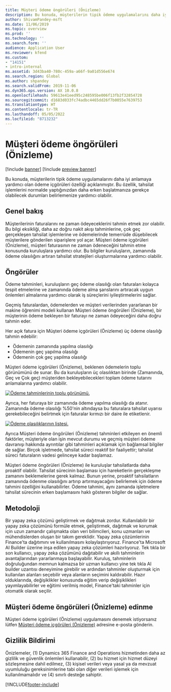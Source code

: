```yaml
---
title: Müşteri ödeme öngörüleri (Önizleme)
description: Bu konuda, müşterilerin tipik ödeme uygulamalarını daha iyi anlamaya yardımcı olan ödeme içgörüleri özelliği açıklanmıştır. Bu özellik, tahsilat işlemlerini normalde yaptığınızdan daha erken başlatmanıza gerekçe olabilecek durumları belirlemenize yardımcı olabilir.
author: ShivamPandey-msft
ms.date: 11/06/2019
ms.topic: overview
ms.prod: ''
ms.technology: ''
ms.search.form: ''
audience: Application User
ms.reviewer: kfend
ms.custom:
- "14151"
- intro-internal
ms.assetid: 3d43ba40-780c-459a-a66f-9a01d556e674
ms.search.region: Global
ms.author: shpandey
ms.search.validFrom: 2019-11-06
ms.dyn365.ops.version: AX 10.0.8
ms.openlocfilehash: 59613e41eed95c248595be006f13fb2f32854728
ms.sourcegitcommit: d1683d033fc74adbc4465dd26f7b0055e7639753
ms.translationtype: HT
ms.contentlocale: tr-TR
ms.lasthandoff: 05/05/2022
ms.locfileid: "8713232"
---
```

# <a name="customer-payment-insights-preview"></a>Müşteri ödeme öngörüleri (Önizleme)

[!include [banner](../includes/banner.md)]
[!include [preview banner](../includes/preview-banner.md)]

Bu konuda, müşterilerin tipik ödeme uygulamalarını daha iyi anlamaya yardımcı olan ödeme içgörüleri özelliği açıklanmıştır. Bu özellik, tahsilat işlemlerini normalde yaptığınızdan daha erken başlatmanıza gerekçe olabilecek durumları belirlemenize yardımcı olabilir. 

## <a name="overview"></a>Genel bakış

Müşterilerinin faturalarını ne zaman ödeyeceklerini tahmin etmek zor olabilir. Bu bilgi eksikliği, daha az doğru nakit akışı tahminlerine, çok geç gerçekleşen tahsilat işlemlerine ve ödemelerinde temerrüde düşebilecek müşterilere gönderilen siparişlere yol açar. Müşteri ödeme içgörüleri (Önizleme), müşteri faturasının ne zaman ödeneceğini tahmin etme konusunda kuruluşlara yardımcı olur. Bu bilgiler kuruluşların, zamanında ödeme olasılığını artıran tahsilat stratejileri oluşturmalarına yardımcı olabilir. 

## <a name="predictions"></a>Öngörüler

Ödeme tahminleri, kuruluşların geç ödeme olasılığı olan faturaları kolayca tespit etmelerine ve zamanında ödeme alma şanslarını artıracak uygun önlemleri almalarına yardımcı olarak iş süreçlerini iyileştirmelerini sağlar.

Geçmiş faturalardan, ödemelerden ve müşteri verilerinden yararlanan bir makine öğrenimi modeli kullanan Müşteri ödeme öngörüleri (Önizleme), bir müşterinin ödeme bekleyen bir faturayı ne zaman ödeyeceğini daha doğru tahmin eder.

Her açık fatura için Müşteri ödeme içgörüleri (Önizleme) üç ödeme olasılığı tahmin edebilir:

-   Ödemenin zamanında yapılma olasılığı 
-   Ödemenin geç yapılma olasılığı
-   Ödemenin çok geç yapılma olasılığı

Müşteri ödeme içgörüleri (Önizleme), beklenen ödemelerin toplu görünümünü de sunar. Bu da kuruluşların üç olasılıktan birinde (Zamanında, Geç ve Çok geç) müşteriden bekleyebilecekleri toplam ödeme tutarını anlamalarına yardımcı olabilir.

[![Ödeme tahminlerinin toplu görünümü.](./media/graphic-payment-reports.png)](./media/graphic-payment-reports.png)

Ayrıca, her faturaya bir zamanında ödeme yapılma olasılığı da atanır. Zamanında ödeme olasılığı %50'nin altındaysa bu faturalara tahsilat uyarısı gerekebileceğini belirtmek için faturalar kırmızı bir daire ile etiketlenir. 

[![Ödeme olasılıklarının listesi.](./media/customer-pymnt-probability-list.png)](./media/customer-pymnt-probability-list.png)

Ayrıca Müşteri ödeme öngörüleri (Önizleme) tahminleri etkileyen en önemli faktörler, müşteriyle olan işin mevcut durumu ve geçmiş müşteri ödeme davranışı hakkında ayrıntılar gibi tahminleri açıklamak için bağlamsal bilgiler de sağlar. Birçok işletmede, tahsilat süreci reaktif bir faaliyettir; tahsilat süreci faturaların vadesi gelinceye kadar başlamaz. 

Müşteri ödeme öngörüleri (Önizleme) ile kuruluşlar tahsilatlarda daha proaktif olabilir. Tahsilat sürecinin başlaması için hareketlerin gerçekleşme zamanını beklemelerine gerek kalmaz. Bunun yerine, proaktif tahsilatların zamanında ödenme olasılığını artırıp artırmayacağını belirlemek için ödeme tahmini özelliğini kullanabilirler. Ödeme tahmini, aynı zamanda işletmelere tahsilat sürecinin erken başlamasını haklı gösteren bilgiler de sağlar.

## <a name="methodology"></a>Metodoloji

Bir yapay zeka çözümü geliştirmek ve dağıtmak zordur. Kullanılabilir bir yapay zeka çözümünü formüle etmek, geliştirmek, dağıtmak ve korumak için uzun zamandır çalışmakta olan veri bilimcileri, konu uzmanları ve mühendislerden oluşan bir takım gereklidir. Yapay zeka çözümlerinin Finance'ta dağıtımını ve kullanılmasını kolaylaştırıyoruz. Finance'ta Microsoft AI Builder üzerine inşa edilen yapay zeka çözümleri hazırlıyoruz. Tek tıkla bir son kullanıcı, yapay zeka çözümünü dağıtabilir ve akıllı tahminlerin avantajlarından yararlanmaya başlayabilir. Kuruluş, tahminlerin doğruluğundan memnun kalmazsa bir uzman kullanıcı yine tek tıkla AI builder uzantısı deneyimine girebilir ve ardından tahminler oluşturmak için kullanılan alanları seçebilir veya alanların seçimini kaldırabilir. Hazır olduklarında, değişiklikler konusunda eğitim verip değişiklikleri yayımlayabilirler ve eğitimi verilmiş model, Finance'taki tahminler için otomatik olarak seçilir.

## <a name="how-to-get-customer-payment-insights-preview"></a>Müşteri ödeme öngörüleri (Önizleme) edinme

Müşteri ödeme içgörüleri (Önizleme) uygulamasını denemek istiyorsanız lütfen [Müşteri ödeme içgörüleri (Önizleme)](mailto:fiap@microsoft.com) adresine e-posta gönderin.

## <a name="privacy-notice"></a>Gizlilik Bildirimi

Önizlemeler, (1) Dynamics 365 Finance and Operations hizmetinden daha az gizlilik ve güvenlik önlemleri kullanabilir, (2) bu hizmet için hizmet düzeyi sözleşmesine dahil edilmez, (3) kişisel verileri veya yasal ya da mevzuat uyumluluğu gereksinimlerine tabi olan diğer verileri işlemek için kullanılmamalıdır ve (4) sınırlı desteğe sahiptir.




[!INCLUDE[footer-include](../../includes/footer-banner.md)]
